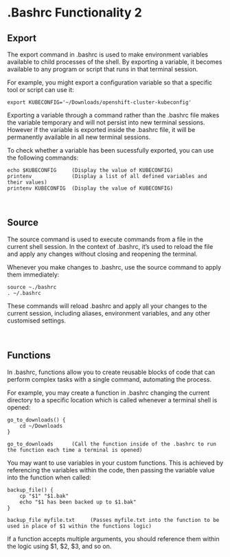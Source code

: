 # .Bashrc Functionality 2

## Export
The export command in .bashrc is used to make environment variables available to child processes of the shell. By exporting a variable, it becomes available to any program or script that runs in that terminal session.

For example, you might export a configuration variable so that a specific tool or script can use it:

```
export KUBECONFIG='~/Downloads/openshift-cluster-kubeconfig'
```

Exporting a variable through a command rather than the .bashrc file makes the variable temporary and will not persist into new terminal sessions. However if the variable is exported inside the .bashrc file, it will be permanently available in all new terminal sessions.

To check whether a variable has been sucessfully exported, you can use the following commands:

```
echo $KUBECONFIG     (Display the value of KUBECONFIG)
printenv             (Display a list of all defined variables and their values)
printenv KUBECONFIG  (Display the value of KUBECONFIG)
```

<br>

## Source
The source command is used to execute commands from a file in the current shell session. In the context of .bashrc, it’s used to reload the file and apply any changes without closing and reopening the terminal.

Whenever you make changes to .bashrc, use the source command to apply them immediately:
```
source ~./bashrc
. ~/.bashrc
```
These commands will reload .bashrc and apply all your changes to the current session, including aliases, environment variables, and any other customised settings.

<br>

## Functions

In .bashrc, functions allow you to create reusable blocks of code that can perform complex tasks with a single command, automating the process.

For example, you may create a function in .bashrc changing the current directory to a specific location which is called whenever a terminal shell is opened:

```
go_to_downloads() {
    cd ~/Downloads
}

go_to_downloads      (Call the function inside of the .bashrc to run the function each time a terminal is opened)
```

You may want to use variables in your custom functions. This is achieved by referencing the variables within the code, then passing the variable value into the function when called:

```
backup_file() {
    cp "$1" "$1.bak"
    echo "$1 has been backed up to $1.bak"
}

backup_file myfile.txt     (Passes myfile.txt into the function to be used in place of $1 within the functions logic)
```

If a function accepts multiple arguments, you should reference them within the logic using $1, $2, $3, and so on.